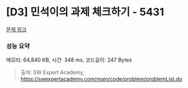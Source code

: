 # [D3] 민석이의 과제 체크하기 - 5431 

[문제 링크](https://swexpertacademy.com/main/code/problem/problemDetail.do?contestProbId=AWVl3rWKDBYDFAXm) 

### 성능 요약

메모리: 64,840 KB, 시간: 348 ms, 코드길이: 247 Bytes



> 출처: SW Expert Academy, https://swexpertacademy.com/main/code/problem/problemList.do